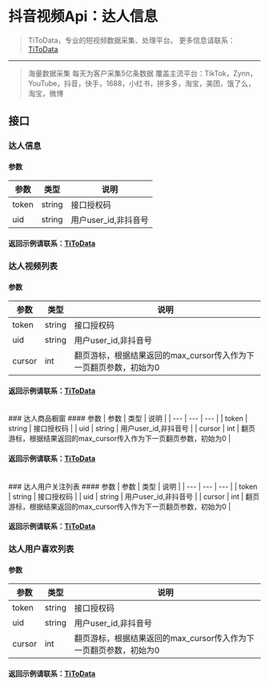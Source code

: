 # 抖音视频Api：达人信息



> TiToData，专业的短视频数据采集、处理平台。
> 更多信息请联系： [TiToData](https://www.titodata.com/about?from=gitee)


---

> 海量数据采集
> 每天为客户采集5亿条数据
> 覆盖主流平台：TikTok，Zynn，YouTube，抖音，快手，1688，小红书，拼多多，淘宝，美团，饿了么，淘宝，微博



<a name="glOjx"></a>
## 接口
<a name="QhSRy"></a>
### 达人信息
<a name="hYiIb"></a>
#### 参数
| 参数 | 类型 | 说明 |
| --- | --- | --- |
| token | string | 接口授权码 |
| uid | string | 用户user_id,非抖音号 |

<a name="zOzBk"></a>
#### 返回示例请联系：[TiToData](https://www.titodata.com/about?from=gitee)


<a name="ZbxPg"></a>
### 达人视频列表
<a name="P9yxp"></a>
#### 参数
| 参数 | 类型 | 说明 |
| --- | --- | --- |
| token | string | 接口授权码 |
| uid | string | 用户user_id,非抖音号 |
| cursor | int | 翻页游标，根据结果返回的max_cursor传入作为下一页翻页参数，初始为0 |

<a name="q1Uie"></a>
#### 返回示例请联系：[TiToData](https://www.titodata.com/about?from=gitee)
<br />
<a name="J1Wmi"></a>
### 达人商品橱窗
<a name="9mqYw"></a>
#### 参数
| 参数 | 类型 | 说明 |
| --- | --- | --- |
| token | string | 接口授权码 |
| uid | string | 用户user_id,非抖音号 |
| cursor | int | 翻页游标，根据结果返回的max_cursor传入作为下一页翻页参数，初始为0 |

<a name="8W580"></a>
#### 返回示例请联系：[TiToData](https://www.titodata.com/about?from=gitee)
<br />
<a name="rcPC3"></a>
### 达人用户关注列表
<a name="JR88I"></a>
#### 参数
| 参数 | 类型 | 说明 |
| --- | --- | --- |
| token | string | 接口授权码 |
| uid | string | 用户user_id,非抖音号 |
| cursor | int | 翻页游标，根据结果返回的max_cursor传入作为下一页翻页参数，初始为0 |

<a name="xSw0q"></a>
#### 返回示例请联系：[TiToData](https://www.titodata.com/about?from=gitee)


<a name="tSuFT"></a>
### 达人用户喜欢列表
<a name="E9VL8"></a>
#### 参数
| 参数 | 类型 | 说明 |
| --- | --- | --- |
| token | string | 接口授权码 |
| uid | string | 用户user_id,非抖音号 |
| cursor | int | 翻页游标，根据结果返回的max_cursor传入作为下一页翻页参数，初始为0 |

<a name="ZvmQb"></a>
#### 返回示例请联系：[TiToData](https://www.titodata.com/about?from=gitee)


